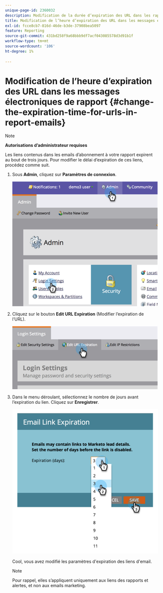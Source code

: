 ```yaml
---
unique-page-id: 2360032
description: Modification de la durée d’expiration des URL dans les rapports - Documents Marketo - Documentation du produit
title: Modification de l’heure d’expiration des URL dans les messages électroniques de rapport
exl-id: fcce8cb7-816d-46de-b3de-37908bea5097
feature: Reporting
source-git-commit: 431bd258f9a68bbb9df7acf043085578d3d91b1f
workflow-type: tm+mt
source-wordcount: '106'
ht-degree: 1%

---
```


# Modification de l’heure d’expiration des URL dans les messages électroniques de rapport {#change-the-expiration-time-for-urls-in-report-emails}

>[!NOTE]
>
>**Autorisations d’administrateur requises**

Les liens contenus dans les emails d’abonnement à votre rapport expirent au bout de trois jours. Pour modifier le délai d’expiration de ces liens, procédez comme suit.

1. Sous **Admin**, cliquez sur **Paramètres de connexion**.

   ![](assets/image2014-9-16-14-3a44-3a57.png)

1. Cliquez sur le bouton **Edit URL Expiration** (Modifier l’expiration de l’URL).

   ![](assets/image2014-9-16-14-3a45-3a1.png)

1. Dans le menu déroulant, sélectionnez le nombre de jours avant l’expiration du lien. Cliquez sur **Enregistrer**.

   ![](assets/image2014-9-16-14-3a45-3a5.png)

   Cool, vous avez modifié les paramètres d&#39;expiration des liens d&#39;email.

   >[!NOTE]
   >
   >Pour rappel, elles s’appliquent uniquement aux liens des rapports et alertes, et non aux emails marketing.
